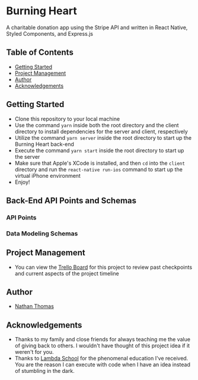 # Burning Heart

A charitable donation app using the Stripe API and written in React Native, Styled Components, and Express.js

## Table of Contents

- [Getting Started](#getting-started)
- [Project Management](#project-management)
- [Author](#author)
- [Acknowledgements](#acknowledgements)

## Getting Started

- Clone this repository to your local machine
- Use the command `yarn` inside both the root directory and the client directory to install dependencies for the server and client, respectively
- Utilize the command `yarn server` inside the root directory to start up the Burning Heart back-end
- Execute the command `yarn start` inside the root directory to start up the server
- Make sure that Apple's XCode is installed, and then `cd` into the `client` directory and run the `react-native run-ios` command to start up the virtual iPhone environment
- Enjoy!

## Back-End API Points and Schemas

### API Points

### Data Modeling Schemas

## Project Management

- You can view the [Trello Board](https://trello.com/b/YWsebwOT/burning-heart) for this project to review past checkpoints and current aspects of the project timeline

## Author

- [Nathan Thomas](https://github.com/nwthomas)

## Acknowledgements

- Thanks to my family and close friends for always teaching me the value of giving back to others. I wouldn't have thought of this project idea if it weren't for you.
- Thanks to [Lambda School](https://lambdaschool.com/) for the phenomenal education I've received. You are the reason I can execute with code when I have an idea instead of stumbling in the dark.
